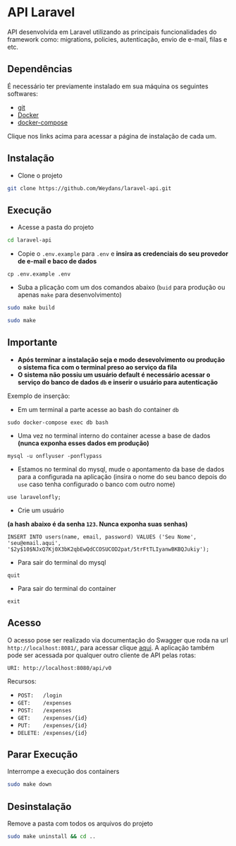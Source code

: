 # API Laravel

API desenvolvida em Laravel utilizando as principais funcionalidades do framework como: migrations, policies, autenticação, envio de e-mail, filas e etc.



## Dependências

É necessário ter previamente instalado em sua máquina os seguintes softwares:

- [git](https://git-scm.com/downloads)
- [Docker](https://docs.docker.com/engine/install/)
- [docker-compose](https://docs.docker.com/compose/install/)

Clique nos links acima para acessar a página de instalação de cada um.



## Instalação

- Clone o projeto
```bash
git clone https://github.com/Weydans/laravel-api.git
```



## Execução

- Acesse a pasta do projeto
```bash
cd laravel-api
```

- Copie o `.env.example` para `.env` e __insira as credenciais do seu provedor de e-mail e baco de dados__
```
cp .env.example .env
```

- Suba a plicação com um dos comandos abaixo (`buid` para produção ou apenas `make` para desenvolvimento)
```bash
sudo make build
```

```bash
sudo make
```



## Importante

- __Após terminar a instalação seja e modo desevolvimento ou produção o sistema fica com o terminal preso ao serviço da fila__
- __O sistema não possiu um usuário default é necessário acessar o serviço do banco de dados `db` e inserir o usuário para autenticação__

Exemplo de inserção:

- Em um terminal a parte acesse ao bash do container `db`
```
sudo docker-compose exec db bash
```

- Uma vez no terminal interno do container acesse a base de dados
__(nunca exponha esses dados em produção)__
```
mysql -u onflyuser -ponflypass
```

- Estamos no terminal do mysql, mude o apontamento da base de dados para a configurada na aplicação (insira o nome do seu banco depois do `use` caso tenha configurado o banco com outro nome)
```
use laravelonfly;
```

- Crie um usuário

__(a hash abaixo é da senha `123`. Nunca exponha suas senhas)__
```
INSERT INTO users(name, email, password) VALUES ('Seu Nome', 'seu@email.aqui', '$2y$10$NJxQ7Kj0X3bK2qbEwQdCCOSUCOD2pat/5trFtTLIyanwBKBQJukiy');
```

- Para sair do terminal do mysql 
```
quit
```

- Para sair do terminal do container 
```
exit
```


## Acesso

O acesso pose ser realizado via documentação do Swagger que roda na url `http://localhost:8081/`, para acessar clique [aqui](http://localhost:8081/). A aplicação também pode ser acessada por qualquer outro cliente de API pelas rotas:

`URI: http://localhost:8080/api/v0`

Recursos:
- `POST:   /login`
- `GET:    /expenses`
- `POST:   /expenses`
- `GET:    /expenses/{id}`
- `PUT:    /expenses/{id}`
- `DELETE: /expenses/{id}`
    


## Parar Execução

Interrompe a execução dos containers
```bash
sudo make down
```



## Desinstalação

Remove a pasta com todos os arquivos do projeto
```bash
sudo make uninstall && cd ..
```

